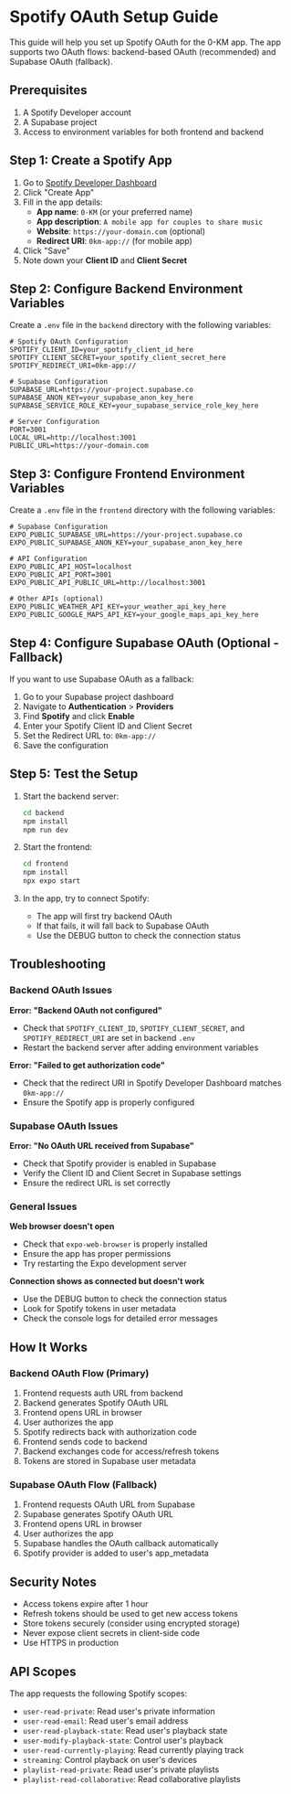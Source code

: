 # Spotify OAuth Setup Guide

This guide will help you set up Spotify OAuth for the 0-KM app. The app supports two OAuth flows: backend-based OAuth (recommended) and Supabase OAuth (fallback).

## Prerequisites

1. A Spotify Developer account
2. A Supabase project
3. Access to environment variables for both frontend and backend

## Step 1: Create a Spotify App

1. Go to [Spotify Developer Dashboard](https://developer.spotify.com/dashboard)
2. Click "Create App"
3. Fill in the app details:
   - **App name**: `0-KM` (or your preferred name)
   - **App description**: `A mobile app for couples to share music`
   - **Website**: `https://your-domain.com` (optional)
   - **Redirect URI**: `0km-app://` (for mobile app)
4. Click "Save"
5. Note down your **Client ID** and **Client Secret**

## Step 2: Configure Backend Environment Variables

Create a `.env` file in the `backend` directory with the following variables:

```env
# Spotify OAuth Configuration
SPOTIFY_CLIENT_ID=your_spotify_client_id_here
SPOTIFY_CLIENT_SECRET=your_spotify_client_secret_here
SPOTIFY_REDIRECT_URI=0km-app://

# Supabase Configuration
SUPABASE_URL=https://your-project.supabase.co
SUPABASE_ANON_KEY=your_supabase_anon_key_here
SUPABASE_SERVICE_ROLE_KEY=your_supabase_service_role_key_here

# Server Configuration
PORT=3001
LOCAL_URL=http://localhost:3001
PUBLIC_URL=https://your-domain.com
```

## Step 3: Configure Frontend Environment Variables

Create a `.env` file in the `frontend` directory with the following variables:

```env
# Supabase Configuration
EXPO_PUBLIC_SUPABASE_URL=https://your-project.supabase.co
EXPO_PUBLIC_SUPABASE_ANON_KEY=your_supabase_anon_key_here

# API Configuration
EXPO_PUBLIC_API_HOST=localhost
EXPO_PUBLIC_API_PORT=3001
EXPO_PUBLIC_API_PUBLIC_URL=http://localhost:3001

# Other APIs (optional)
EXPO_PUBLIC_WEATHER_API_KEY=your_weather_api_key_here
EXPO_PUBLIC_GOOGLE_MAPS_API_KEY=your_google_maps_api_key_here
```

## Step 4: Configure Supabase OAuth (Optional - Fallback)

If you want to use Supabase OAuth as a fallback:

1. Go to your Supabase project dashboard
2. Navigate to **Authentication** > **Providers**
3. Find **Spotify** and click **Enable**
4. Enter your Spotify Client ID and Client Secret
5. Set the Redirect URL to: `0km-app://`
6. Save the configuration

## Step 5: Test the Setup

1. Start the backend server:

   ```bash
   cd backend
   npm install
   npm run dev
   ```

2. Start the frontend:

   ```bash
   cd frontend
   npm install
   npx expo start
   ```

3. In the app, try to connect Spotify:
   - The app will first try backend OAuth
   - If that fails, it will fall back to Supabase OAuth
   - Use the DEBUG button to check the connection status

## Troubleshooting

### Backend OAuth Issues

**Error: "Backend OAuth not configured"**

- Check that `SPOTIFY_CLIENT_ID`, `SPOTIFY_CLIENT_SECRET`, and `SPOTIFY_REDIRECT_URI` are set in backend `.env`
- Restart the backend server after adding environment variables

**Error: "Failed to get authorization code"**

- Check that the redirect URI in Spotify Developer Dashboard matches `0km-app://`
- Ensure the Spotify app is properly configured

### Supabase OAuth Issues

**Error: "No OAuth URL received from Supabase"**

- Check that Spotify provider is enabled in Supabase
- Verify the Client ID and Client Secret in Supabase settings
- Ensure the redirect URL is set correctly

### General Issues

**Web browser doesn't open**

- Check that `expo-web-browser` is properly installed
- Ensure the app has proper permissions
- Try restarting the Expo development server

**Connection shows as connected but doesn't work**

- Use the DEBUG button to check the connection status
- Look for Spotify tokens in user metadata
- Check the console logs for detailed error messages

## How It Works

### Backend OAuth Flow (Primary)

1. Frontend requests auth URL from backend
2. Backend generates Spotify OAuth URL
3. Frontend opens URL in browser
4. User authorizes the app
5. Spotify redirects back with authorization code
6. Frontend sends code to backend
7. Backend exchanges code for access/refresh tokens
8. Tokens are stored in Supabase user metadata

### Supabase OAuth Flow (Fallback)

1. Frontend requests OAuth URL from Supabase
2. Supabase generates Spotify OAuth URL
3. Frontend opens URL in browser
4. User authorizes the app
5. Supabase handles the OAuth callback automatically
6. Spotify provider is added to user's app_metadata

## Security Notes

- Access tokens expire after 1 hour
- Refresh tokens should be used to get new access tokens
- Store tokens securely (consider using encrypted storage)
- Never expose client secrets in client-side code
- Use HTTPS in production

## API Scopes

The app requests the following Spotify scopes:

- `user-read-private`: Read user's private information
- `user-read-email`: Read user's email address
- `user-read-playback-state`: Read user's playback state
- `user-modify-playback-state`: Control user's playback
- `user-read-currently-playing`: Read currently playing track
- `streaming`: Control playback on user's devices
- `playlist-read-private`: Read user's private playlists
- `playlist-read-collaborative`: Read collaborative playlists
